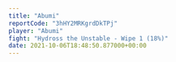 ```yaml
---
title: "Abumi"
reportCode: "3hHY2MRKgrdDkTPj"
player: "Abumi"
fight: "Hydross the Unstable - Wipe 1 (18%)"
date: 2021-10-06T18:48:50.877000+00:00
---
```

